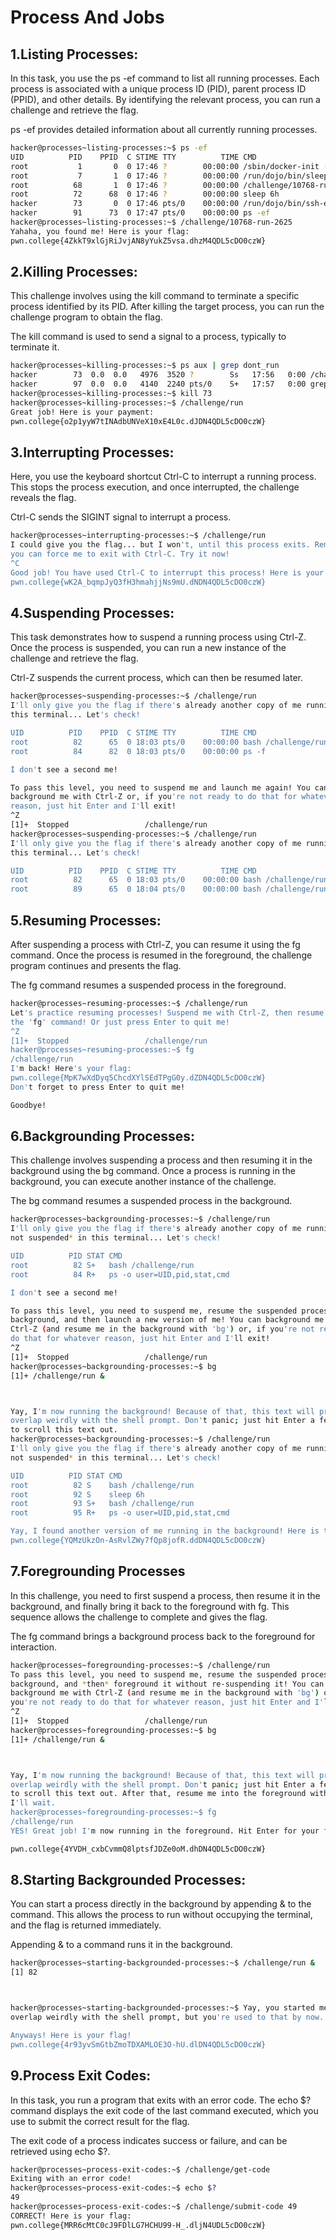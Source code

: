 # Process And Jobs

## 1.Listing Processes:
In this task, you use the ps -ef command to list all running processes. Each process is associated with a unique process ID (PID), parent process ID (PPID), and other details. By identifying the relevant process, you can run a challenge and retrieve the flag.

ps -ef provides detailed information about all currently running processes.
```bash
hacker@processes~listing-processes:~$ ps -ef
UID          PID    PPID  C STIME TTY          TIME CMD
root           1       0  0 17:46 ?        00:00:00 /sbin/docker-init -- /nix/var/nix/profiles/default/bin/dojo-init /run/dojo/bin/sleep 6h
root           7       1  0 17:46 ?        00:00:00 /run/dojo/bin/sleep 6h
root          68       1  0 17:46 ?        00:00:00 /challenge/10768-run-2625
root          72      68  0 17:46 ?        00:00:00 sleep 6h
hacker        73       0  0 17:46 pts/0    00:00:00 /run/dojo/bin/ssh-entrypoint
hacker        91      73  0 17:47 pts/0    00:00:00 ps -ef
hacker@processes~listing-processes:~$ /challenge/10768-run-2625
Yahaha, you found me! Here is your flag:
pwn.college{4ZkkT9xlGjRiJvjAN8yYukZ5vsa.dhzM4QDL5cDO0czW}
```

## 2.Killing Processes:
This challenge involves using the kill command to terminate a specific process identified by its PID. After killing the target process, you can run the challenge program to obtain the flag.

The kill command is used to send a signal to a process, typically to terminate it.

```bash
hacker@processes~killing-processes:~$ ps aux | grep dont_run
hacker        73  0.0  0.0   4976  3520 ?        Ss   17:56   0:00 /challenge/dont_run
hacker        97  0.0  0.0   4140  2240 pts/0    S+   17:57   0:00 grep --color=auto dont_run
hacker@processes~killing-processes:~$ kill 73
hacker@processes~killing-processes:~$ /challenge/run
Great job! Here is your payment:
pwn.college{o2p1yyW7tINAdbUNVeX10xE4L0c.dJDN4QDL5cDO0czW}
```

## 3.Interrupting Processes:

Here, you use the keyboard shortcut Ctrl-C to interrupt a running process. This stops the process execution, and once interrupted, the challenge reveals the flag.

Ctrl-C sends the SIGINT signal to interrupt a process.

```bash
hacker@processes~interrupting-processes:~$ /challenge/run
I could give you the flag... but I won't, until this process exits. Remember,
you can force me to exit with Ctrl-C. Try it now!
^C
Good job! You have used Ctrl-C to interrupt this process! Here is your flag:
pwn.college{wK2A_bqmpJyQ3fH3hmahjjNs9mU.dNDN4QDL5cDO0czW}
```

## 4.Suspending Processes:

This task demonstrates how to suspend a running process using Ctrl-Z. Once the process is suspended, you can run a new instance of the challenge and retrieve the flag.

Ctrl-Z suspends the current process, which can then be resumed later.

```bash
hacker@processes~suspending-processes:~$ /challenge/run
I'll only give you the flag if there's already another copy of me running in
this terminal... Let's check!

UID          PID    PPID  C STIME TTY          TIME CMD
root          82      65  0 18:03 pts/0    00:00:00 bash /challenge/run
root          84      82  0 18:03 pts/0    00:00:00 ps -f

I don't see a second me!

To pass this level, you need to suspend me and launch me again! You can
background me with Ctrl-Z or, if you're not ready to do that for whatever
reason, just hit Enter and I'll exit!
^Z
[1]+  Stopped                 /challenge/run
hacker@processes~suspending-processes:~$ /challenge/run
I'll only give you the flag if there's already another copy of me running in
this terminal... Let's check!

UID          PID    PPID  C STIME TTY          TIME CMD
root          82      65  0 18:03 pts/0    00:00:00 bash /challenge/run
root          89      65  0 18:04 pts/0    00:00:00 bash /challenge/run
```

## 5.Resuming Processes:

After suspending a process with Ctrl-Z, you can resume it using the fg command. Once the process is resumed in the foreground, the challenge program continues and presents the flag.

The fg command resumes a suspended process in the foreground.

```bash
hacker@processes~resuming-processes:~$ /challenge/run
Let's practice resuming processes! Suspend me with Ctrl-Z, then resume me with
the 'fg' command! Or just press Enter to quit me!
^Z
[1]+  Stopped                 /challenge/run
hacker@processes~resuming-processes:~$ fg
/challenge/run
I'm back! Here's your flag:
pwn.college{MpK7wXdDyq5ChcdXYlSEdTPgG0y.dZDN4QDL5cDO0czW}
Don't forget to press Enter to quit me!

Goodbye!
```


## 6.Backgrounding Processes:

This challenge involves suspending a process and then resuming it in the background using the bg command. Once a process is running in the background, you can execute another instance of the challenge.

The bg command resumes a suspended process in the background.

```bash
hacker@processes~backgrounding-processes:~$ /challenge/run
I'll only give you the flag if there's already another copy of me running *and
not suspended* in this terminal... Let's check!

UID          PID STAT CMD
root          82 S+   bash /challenge/run
root          84 R+   ps -o user=UID,pid,stat,cmd

I don't see a second me!

To pass this level, you need to suspend me, resume the suspended process in the
background, and then launch a new version of me! You can background me with
Ctrl-Z (and resume me in the background with 'bg') or, if you're not ready to
do that for whatever reason, just hit Enter and I'll exit!
^Z
[1]+  Stopped                 /challenge/run
hacker@processes~backgrounding-processes:~$ bg
[1]+ /challenge/run &



Yay, I'm now running the background! Because of that, this text will probably
overlap weirdly with the shell prompt. Don't panic; just hit Enter a few times
to scroll this text out.
hacker@processes~backgrounding-processes:~$ /challenge/run
I'll only give you the flag if there's already another copy of me running *and
not suspended* in this terminal... Let's check!

UID          PID STAT CMD
root          82 S    bash /challenge/run
root          92 S    sleep 6h
root          93 S+   bash /challenge/run
root          95 R+   ps -o user=UID,pid,stat,cmd

Yay, I found another version of me running in the background! Here is the flag:
pwn.college{YQMzUkzOn-AsRvlZWy7fQp8jofR.ddDN4QDL5cDO0czW}
```

## 7.Foregrounding Processes

In this challenge, you need to first suspend a process, then resume it in the background, and finally bring it back to the foreground with fg. This sequence allows the challenge to complete and gives the flag.

The fg command brings a background process back to the foreground for interaction.

```bash
hacker@processes~foregrounding-processes:~$ /challenge/run
To pass this level, you need to suspend me, resume the suspended process in the
background, and *then* foreground it without re-suspending it! You can
background me with Ctrl-Z (and resume me in the background with 'bg') or, if
you're not ready to do that for whatever reason, just hit Enter and I'll exit!
^Z
[1]+  Stopped                 /challenge/run
hacker@processes~foregrounding-processes:~$ bg
[1]+ /challenge/run &



Yay, I'm now running the background! Because of that, this text will probably
overlap weirdly with the shell prompt. Don't panic; just hit Enter a few times
to scroll this text out. After that, resume me into the foreground with 'fg';
I'll wait.
hacker@processes~foregrounding-processes:~$ fg
/challenge/run
YES! Great job! I'm now running in the foreground. Hit Enter for your flag!

pwn.college{4YVDH_cxbCvmmQ8lptsfJDZe0oM.dhDN4QDL5cDO0czW}
```


## 8.Starting Backgrounded Processes:

You can start a process directly in the background by appending & to the command. This allows the process to run without occupying the terminal, and the flag is returned immediately.

Appending & to a command runs it in the background.

```bash
hacker@processes~starting-backgrounded-processes:~$ /challenge/run &
[1] 82



hacker@processes~starting-backgrounded-processes:~$ Yay, you started me in the background! Because of that, this text will probably
overlap weirdly with the shell prompt, but you're used to that by now...

Anyways! Here is your flag!
pwn.college{4r93yvSmGtbZmoTDXAMLOE3O-hU.dlDN4QDL5cDO0czW}
```

## 9.Process Exit Codes:

In this task, you run a program that exits with an error code. The echo $? command displays the exit code of the last command executed, which you use to submit the correct result for the flag.

The exit code of a process indicates success or failure, and can be retrieved using echo $?.
```bash
hacker@processes~process-exit-codes:~$ /challenge/get-code
Exiting with an error code!
hacker@processes~process-exit-codes:~$ echo $?
49
hacker@processes~process-exit-codes:~$ /challenge/submit-code 49
CORRECT! Here is your flag:
pwn.college{MRR6cMtC0cJ9FDlLG7HCHU99-H_.dljN4UDL5cDO0czW}
```

